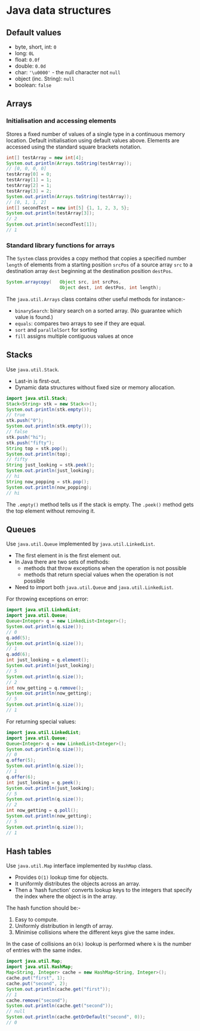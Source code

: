 # Java data structures

## Default values

* byte, short, int: `0`
* long: `0L`
* float: `0.0f`
* double: `0.0d`
* char: `'\u0000'` - the null character not `null`
* object (inc. String): `null`
* boolean: `false`

## Arrays

### Initialisation and accessing elements

Stores a fixed number of values of a single type in a continuous memory location.
Default initialisation using default values above.
Elements are accessed using the standard square brackets notation.

```java
int[] testArray = new int[4];
System.out.println(Arrays.toString(testArray));
// [0, 0, 0, 0]
testArray[0] = 0;
testArray[1] = 1;
testArray[2] = 1;
testArray[3] = 2;
System.out.println(Arrays.toString(testArray));
// [0, 1, 1, 2]
int[] secondTest = new int[5] {1, 1, 2, 3, 5};
System.out.println(testArray[3]);
// 2
System.out.println(secondTest[1]);
// 1
```

### Standard library functions for arrays

The `System` class provides a copy method that copies a specified number `length` of elements from a starting position `srcPos` of a source array `src` to a destination array `dest` beginning at the destination position `destPos`.

```java
System.arraycopy(   Object src, int srcPos,
                    Object dest, int destPos, int length);
```

The `java.util.Arrays` class contains other useful methods for instance:-
* `binarySearch`: binary search on a sorted array. (No guarantee which value is found.)
* `equals`: compares two arrays to see if they are equal.
* `sort` and `parallelSort` for sorting
* `fill` assigns multiple contiguous values at once

## Stacks

Use `java.util.Stack`.

* Last-in is first-out.
* Dynamic data structures without fixed size or memory allocation.

```java
import java.util.Stack;
Stack<String> stk = new Stack<>();
System.out.println(stk.empty());
// true
stk.push("0");
System.out.println(stk.empty());
// false
stk.push("hi");
stk.push("fifty");
String top = stk.pop();
System.out.println(top);
// fifty
String just_looking = stk.peek();
System.out.println(just_looking);
// hi
String now_popping = stk.pop();
System.out.println(now_popping);
// hi
```
The `.empty()` method tells us if the stack is empty.
The `.peek()` method gets the top element without removing it.

## Queues

Use `java.util.Queue` implemented by `java.util.LinkedList`.

* The first element in is the first element out.
* In Java there are two sets of methods:
	* methods that throw exceptions when the operation is not possible
	* methods that return special values when the operation is not possible
* Need to import both `java.util.Queue` and `java.util.LinkedList`.

For throwing exceptions on error:

```java
import java.util.LinkedList;
import java.util.Queue;
Queue<Integer> q = new LinkedList<Integer>();
System.out.println(q.size());
// 0
q.add(5);
System.out.println(q.size());
// 1
q.add(6);
int just_looking = q.element();
System.out.println(just_looking);
// 5
System.out.println(q.size());
// 2
int now_getting = q.remove();
System.out.println(now_getting);
// 5
System.out.println(q.size());
// 1
```

For returning special values:


```java
import java.util.LinkedList;
import java.util.Queue;
Queue<Integer> q = new LinkedList<Integer>();
System.out.println(q.size());
// 0
q.offer(5);
System.out.println(q.size());
// 1
q.offer(6);
int just_looking = q.peek();
System.out.println(just_looking);
// 5
System.out.println(q.size());
// 2
int now_getting = q.poll();
System.out.println(now_getting);
// 5
System.out.println(q.size());
// 1
```

## Hash tables

Use `java.util.Map` interface implemented by `HashMap` class.

* Provides `O(1)` lookup time for objects.
* It uniformly distributes the objects across an array.
* Then a 'hash function' converts lookup keys to the integers that specify the index where the object is in the array.

The hash function should be:-

1. Easy to compute.
2. Uniformly distribution in length of array.
3. Minimise collisions where the different keys give the same index.

In the case of collisions an `O(k)` lookup is performed where `k` is the number of entries with the same index.

```java
import java.util.Map;
import java.util.HashMap;
Map<String, Integer> cache = new HashMap<String, Integer>();
cache.put("first", 1);
cache.put("second", 2);
System.out.println(cache.get("first"));
// 1
cache.remove("second");
System.out.println(cache.get("second"));
// null
System.out.println(cache.getOrDefault("second", 0));
// 0
```